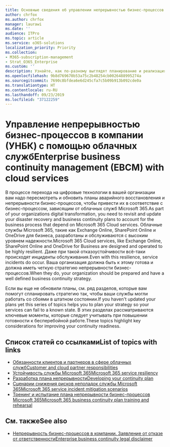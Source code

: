 ```yaml
---
title: Основные сведения об управлении непрерывностью бизнес-процессов в компании с помощью облачных служб.
author: chrfox
ms.author: chrfox
manager: laurawi
ms.date: ''
audience: ITPro
ms.topic: article
ms.service: o365-solutions
localization_priority: Priority
ms.collection:
- M365-subscription-management
- Strat_O365_Enterprise
ms.custom: ''
description: Узнайте, как по-разному выглядят планирование и реализация непрерывности бизнес-процессов, если облачные службы являются частью вашего ИТ-предложения.
ms.openlocfilehash: 9b8d769670b53a75c2b48254cb0026488995274a
ms.sourcegitcommit: 7690c8bfdea6e6d245cfa7c5b09b913b092cde0a
ms.translationtype: HT
ms.contentlocale: ru-RU
ms.lasthandoff: 09/23/2019
ms.locfileid: "37122259"
---
```

# <a name="enterprise-business-continuity-management-ebcm-with-cloud-services"></a><span data-ttu-id="8be86-103">Управление непрерывностью бизнес-процессов в компании (УНБК) с помощью облачных служб</span><span class="sxs-lookup"><span data-stu-id="8be86-103">Enterprise business continuity management (EBCM) with cloud services</span></span>

<span data-ttu-id="8be86-104">В процессе перехода на цифровые технологии в вашей организации вам надо пересмотреть и обновить планы аварийного восстановления и непрерывности бизнес-процессов, чтобы привести их в соответствие с бизнес-процессом, зависящим от облачных служб Microsoft 365.</span><span class="sxs-lookup"><span data-stu-id="8be86-104">As part of your organizations digital transformation, you need to revisit and update your disaster recovery and business continuity plans to account for the business process that depend on Microsoft 365 Cloud services.</span></span> <span data-ttu-id="8be86-105">Облачные службы Microsoft 365, такие как Exchange Online, SharePoint Online и OneDrive для бизнеса, разработаны и обслуживаются с высоким уровнем надежности.</span><span class="sxs-lookup"><span data-stu-id="8be86-105">Microsoft 365 Cloud services, like Exchange Online, SharePoint Online and OneDrive for Business are designed and operated to be highly resilient.</span></span> <span data-ttu-id="8be86-106">Даже при такой отказоустойчивости всё-таки происходят инциденты обслуживания.</span><span class="sxs-lookup"><span data-stu-id="8be86-106">Even with this resilience, service incidents do occur.</span></span> <span data-ttu-id="8be86-107">Ваша организация должна быть к этому готова и должна иметь четкую стратегию непрерывности бизнес-процессов.</span><span class="sxs-lookup"><span data-stu-id="8be86-107">When they do, your organization should be prepared and have a well defined business continuity strategy.</span></span>

<span data-ttu-id="8be86-108">Если вы еще не обновили планы, см. ряд разделов, которые вам помогут спланировать стратегию так, чтобы ваши службы могли работать со сбоями в штатном состоянии.</span><span class="sxs-lookup"><span data-stu-id="8be86-108">If you haven't updated your plans yet this series of topics helps you to plan your strategy so your services can fail to a known state.</span></span> <span data-ttu-id="8be86-109">В этих разделах рассматриваются ключевые моменты, которые следует учитывать при повышении готовности к бесперебойной работе.</span><span class="sxs-lookup"><span data-stu-id="8be86-109">These topics highlight key considerations for improving your continuity readiness.</span></span>

## <a name="list-of-topics-with-links"></a><span data-ttu-id="8be86-110">Список статей co ссылками</span><span class="sxs-lookup"><span data-stu-id="8be86-110">List of topics with links</span></span>

- [<span data-ttu-id="8be86-111">Обязанности клиентов и партнеров в сфере облачных служб</span><span class="sxs-lookup"><span data-stu-id="8be86-111">Customer and cloud partner responsibilities</span></span>](ebcm-customer-and-cloud-partner-ebcm-responsibilities.md)
- [<span data-ttu-id="8be86-112">Устойчивость службы Microsoft 365</span><span class="sxs-lookup"><span data-stu-id="8be86-112">Microsoft 365 service resiliency</span></span>](ebcm-m365-service-resiliency.md)
- [<span data-ttu-id="8be86-113">Разработка плана непрерывности</span><span class="sxs-lookup"><span data-stu-id="8be86-113">Developing your continuity plan</span></span>](ebcm-developing-your-ebcm-plan.md)
- [<span data-ttu-id="8be86-114">Сценарии снижения рисков неполадок службы Microsoft 365</span><span class="sxs-lookup"><span data-stu-id="8be86-114">Microsoft 365 service incident mitigation scenarios</span></span>](ebcm-microsoft-365-mitigations.md)
- [<span data-ttu-id="8be86-115">Тренинг и испытание плана непрерывности бизнес-процессов Microsoft 365</span><span class="sxs-lookup"><span data-stu-id="8be86-115">Microsoft 365 business continuity plan training and rehearsal</span></span>](ebcm-enterprise-business-continuity-management-plan-rehearsal-and-user-training.md)

## <a name="see-also"></a><span data-ttu-id="8be86-116">См. также</span><span class="sxs-lookup"><span data-stu-id="8be86-116">See also</span></span>

- [<span data-ttu-id="8be86-117">Непрерывность бизнес-процессов в компании. Заявление от отказе от ответственности</span><span class="sxs-lookup"><span data-stu-id="8be86-117">Enterprise business continuity legal disclaimer</span></span>](ebcm-legal-disclaimer.md)
